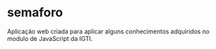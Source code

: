 # semaforo
Aplicação web criada para aplicar alguns conhecimentos adquiridos no modulo de JavaScript da IGTI. 
